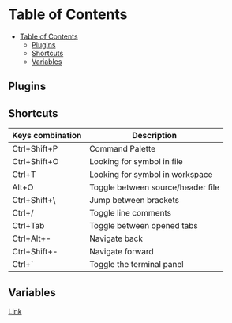# Table of Contents

- [Table of Contents](#table-of-contents)
  - [Plugins](#plugins)
  - [Shortcuts](#shortcuts)
  - [Variables](#variables)

## Plugins

## Shortcuts

| Keys combination | Description                       |
| ---------------- | --------------------------------- |
| Ctrl+Shift+P     | Command Palette                   |
| Ctrl+Shift+O     | Looking for symbol in file        |
| Ctrl+T           | Looking for symbol in workspace   |
| Alt+O            | Toggle between source/header file |
| Ctrl+Shift+\     | Jump between brackets             |
| Ctrl+/           | Toggle line comments              |
| Ctrl+Tab         | Toggle between opened tabs        |
| Ctrl+Alt+-       | Navigate back                     |
| Ctrl+Shift+-     | Navigate forward                  |
| Ctrl+`           | Toggle the terminal panel         |

## Variables

[Link](https://code.visualstudio.com/docs/editor/variables-reference)